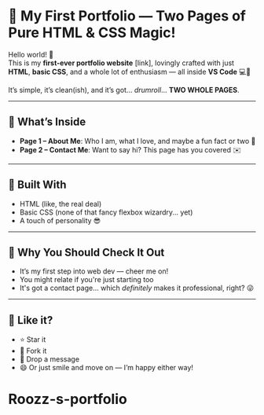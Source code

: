 # 🎨 My First Portfolio — Two Pages of Pure HTML & CSS Magic!

Hello world! 👋  
This is my **first-ever portfolio website** [link], lovingly crafted with just **HTML**, **basic CSS**, and a whole lot of enthusiasm — all inside **VS Code** 💻💖

It’s simple, it’s clean(ish), and it’s got... *drumroll*... **TWO WHOLE PAGES**.

---

## 📄 What’s Inside

- **Page 1 – About Me**: Who I am, what I love, and maybe a fun fact or two 👀  
- **Page 2 – Contact Me**: Want to say hi? This page has you covered ✉️

---

## 🧪 Built With

- HTML (like, the real deal)
- Basic CSS (none of that fancy flexbox wizardry... yet)
- A touch of personality 😎

---

## 🌟 Why You Should Check It Out

- It’s my first step into web dev — cheer me on!
- You might relate if you're just starting too
- It's got a contact page... which *definitely* makes it professional, right? 😜

---

## 💌 Like it?

- ⭐ Star it  
- 🍴 Fork it  
- 💬 Drop a message  
- 😄 Or just smile and move on — I’m happy either way!
# Roozz-s-portfolio
